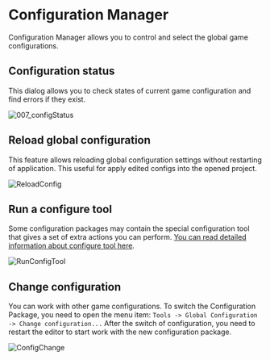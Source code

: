 # Configuration Manager
Configuration Manager allows you to control and select the global game configurations.

## Configuration status
This dialog allows you to check states of current game configuration and find errors if they exist.

![007_configStatus](../screenshots/Tools/007_configStatus.png ':no-zoom')

<ImageZoom
  alt="008_ConfigStatusBox"
  url="screenshots/Tools/008_ConfigStatusBox.png" 
  :border="true"
/>

## Reload global configuration
This feature allows reloading global configuration settings without restarting of application. 
This useful for apply edited configs into the opened project.

![ReloadConfig](../screenshots/Tools/ReloadConfig_menu.png ':no-zoom')

## Run a configure tool
Some configuration packages may contain the special configuration tool that gives a set of 
extra actions you can perform. 
[You can read detailed information about configure tool here](https://wohlsoft.ru/pgewiki/Configure.js_(Config_pack)).

![RunConfigTool](../screenshots/Tools/RunConfigTool.png ':no-zoom')

## Change configuration
You can work with other game configurations. To switch the Configuration Package, you need
to open the menu item: `Tools -> Global Configuration -> Change configuration...` After
the switch of configuration, you need to restart the editor to start work with the new
configuration package.

![ConfigChange](../screenshots/Tools/ConfigChange.png ':no-zoom')
